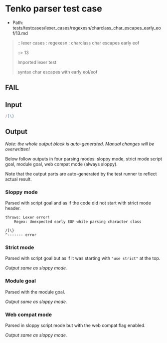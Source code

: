 # Tenko parser test case

- Path: tests/testcases/lexer_cases/regexesn/charclass_char_escapes_early_eof/13.md

> :: lexer cases : regexesn : charclass char escapes early eof
>
> ::> 13
>
> Imported lexer test
>
> syntax char escapes with early eol/eof

## FAIL

## Input

`````js
/[\}
`````

## Output

_Note: the whole output block is auto-generated. Manual changes will be overwritten!_

Below follow outputs in four parsing modes: sloppy mode, strict mode script goal, module goal, web compat mode (always sloppy).

Note that the output parts are auto-generated by the test runner to reflect actual result.

### Sloppy mode

Parsed with script goal and as if the code did not start with strict mode header.

`````
throws: Lexer error!
    Regex: Unexpected early EOF while parsing character class

/[\}
^------- error
`````

### Strict mode

Parsed with script goal but as if it was starting with `"use strict"` at the top.

_Output same as sloppy mode._

### Module goal

Parsed with the module goal.

_Output same as sloppy mode._

### Web compat mode

Parsed in sloppy script mode but with the web compat flag enabled.

_Output same as sloppy mode._
